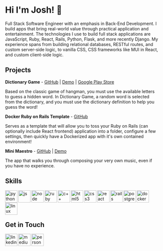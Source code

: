 # Hi I'm Josh! 👋

Full Stack Software Engineer with an emphasis in Back-End Development. I build apps that bring real-world value through practical application and entertainment. The technologies I use to build full stack applications are JavaScript, Ruby, React, Rails, Python, Flask, and more recently Django. My experience spans from building relational databases, RESTful routes, and custom server-side logic, to vanilla CSS, CSS frameworks like MUI in React, and custom client-side logic.

## Projects

**Dictionary Game** - [GitHub](https://github.com/joshua-holmes/dictionary-game) | [Demo](https://dictionary-game.jpholmes.com/) | [Google Play Store](https://play.google.com/store/apps/details?id=com.jpholmes.dictionary_game.twa)

Based on the classic game of hangman, you must use the available letters to guess a hidden word. In Dictionary Game, a random word is selected from the dictionary, and you must use the dictionary definition to help you guess the word!

**Docker Ruby on Rails Template** - [GitHub](https://github.com/joshua-holmes/docker-template-ruby-on-rails)

Serves as a template that will allow you to toss your Ruby on Rails (can optionally include React frontend) application into a folder, configure a few settings, then quickly have a Dockerized app with it's own contained environment!

**Mini Maestro** - [GitHub](https://github.com/joshua-holmes/mini-maestro) | [Demo](https://mini-maestro.jpholmes.com/)

The app that walks you through composing your very own music, even if you have no experience.

## Skills
<p style="display:block">
  <img src="https://icongr.am/devicon/python-plain.svg?size=128&color=currentColor" alt="python" align="left" width="40" height="40"/>
  <img src="https://icongr.am/devicon/javascript-plain.svg?size=128&color=currentColor" alt="js" align="left" width="40" height="40"/>
  <img src="https://icongr.am/devicon/nodejs-plain-wordmark.svg?size=128&color=currentColor" alt="node" align="left" width="40" height="40"/>
  <img src="https://icongr.am/devicon/ruby-plain.svg?size=128&color=currentColor" alt="ruby" align="left" width="40" height="40"/>
  <img src="https://icongr.am/devicon/cplusplus-plain.svg?size=128&color=currentColor" alt="c++" align="left" width="40" height="40"/>
  <img src="https://icongr.am/devicon/html5-plain.svg?size=128&color=currentColor" alt="html5" align="left" width="40" height="40"/>
  <img src="https://icongr.am/devicon/css3-plain.svg?size=128&color=currentColor" alt="css3" align="left" width="40" height="40"/>
  <img src="https://icongr.am/devicon/react-original.svg?size=128&color=currentColor" alt="react" align="left" width="40" height="40"/>
  <img src="https://icongr.am/devicon/rails-plain-wordmark.svg?size=128&color=currentColor" alt="rails" align="left" width="40" height="40"/>
  <img src="https://icongr.am/devicon/postgresql-plain.svg?size=128&color=currentColor" alt="postgres" align="left" width="40" height="40"/>
  <img src="https://icongr.am/devicon/docker-plain.svg?size=128&color=currentColor" alt="docker" align="left" width="40" height="40"/>
  <img src="https://icongr.am/devicon/linux-plain.svg?size=128&color=currentColor" alt="linux" align="left" width="40" height="40"/>
  <img width="100" height="0"/>
</p>

<br/>

## Get in Touch

[<img src="https://icongr.am/devicon/linkedin-plain.svg?size=128&color=currentColor" alt="linkedin" align="left" width="40" height="40"/>](https://www.linkedin.com/in/joshua-phillip-holmes/)
[<img src="https://cdn.jsdelivr.net/npm/simple-icons@3.0.1/icons/medium.svg" alt="medium" align="left" width="40" height="40"/>](https://medium.com/@joshua.phillip.holmes)
[<img src="https://icongr.am/clarity/world.svg?size=128&color=currentColor" alt="personal website" align="left" width="40" height="40"/>](https://www.jpholmes.com)
